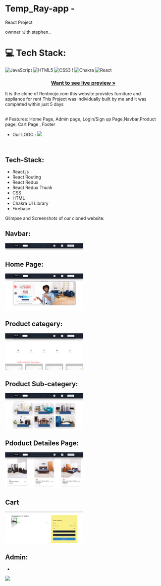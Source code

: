 # Temp_Ray-app -


React Project

ownner :Jith stephen..



# 💻 Tech Stack:
![JavaScript](https://img.shields.io/badge/javascript-%23323330.svg?style=for-the-badge&logo=javascript&logoColor=%23F7DF1E) ![HTML5](https://img.shields.io/badge/html5-%23E34F26.svg?style=for-the-badge&logo=html5&logoColor=white) ![CSS3](https://img.shields.io/badge/css3-%231572B6.svg?style=for-the-badge&logo=css3&logoColor=white) !  ![Chakra](https://img.shields.io/badge/chakra-%234ED1C5.svg?style=for-the-badge&logo=chakraui&logoColor=white)   ![React](https://img.shields.io/badge/react-%2320232a.svg?style=for-the-badge&logo=react&logoColor=%2361DAFB)  


<h3 align="center"><a href="https://tem-ray-app.netlify.app/"><strong>Want to see live preview »</strong></a></h3>

 
  

It is the clone of Rentmojo.com this website provides furniture and appliance for rent
This Project was individually built by me and it was completed within just 5 days
  

<br />
#  Features: Home Page, Admin page, Login/Sign up Page,Navbar,Product page, Cart Page , Footer

- Our LOGO :
   <img width="40%" src="./src/assets/logo.png">
<br />


## Tech-Stack:

- React.js
- React Routing
- React Redux
- React Redux Thunk
- CSS
- HTML
- Chakra UI Library
- Firebase


Glimpse and Screenshots of our cloned website:

## Navbar:


<img width="50%" src="./temp_app/src/imges/navbar.png">

## Home Page:


<img width="50%" src="./temp_app/src/imges/homepage.png">




## Product categery:



<img width="50%" src="./temp_app/src/imges/categery.png">

## Product Sub-categery:



<img width="50%" src="./temp_app/src/imges/subcategery product.png">


## Pdoduct Detailes Page:

 

<img width="50%" src="./temp_app/src/imges/product.png">

## Cart 

<img width="50%" src="./temp_app/src/imges/cart.png">


## Admin:

- 

<img width="50%" src="./src/assets/Screenshot 2023-01-22 213046.png">

